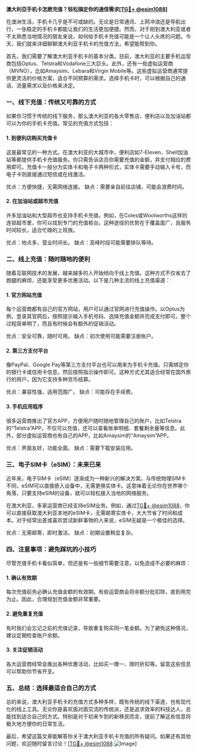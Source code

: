 **澳大利亞手机卡怎麽充值？轻松搞定你的通信需求[[TG💪+ @esim1088](https://t.me/s/esim1088)]**

在澳洲生活，手机卡几乎是不可或缺的。无论是日常通讯、上网冲浪还是导航出行，一张稳定的手机卡都能让我们的生活更加便捷。然而，对于刚到澳大利亚或者不太熟悉当地情况的朋友来说，如何给手机卡充值可能是一个让人头疼的问题。今天，我们就来详细聊聊澳大利亚手机卡的充值方法，希望能帮到你。

首先，我们需要了解澳大利亚手机卡的基本分类。目前，澳大利亚的主要手机运营商包括Optus、Telstra和Vodafone三大巨头。此外，还有一些虚拟运营商（MVNO），比如Amaysim、Lebara和Virgin Mobile等。这些虚拟运营商通常提供更灵活的价格方案，适合不同预算的需求。选择手机卡时，可以根据自己的通话、流量需求以及价格来决定。

### **一、线下充值：传统又可靠的方式**

如果你习惯于传统的线下服务，那么澳大利亚的各大零售店、便利店以及加油站都可以为你的手机卡充值。常见的充值方式包括：

#### **1. 到便利店购买充值卡**
这是最常见的一种方式。在澳大利亚的大城市中，便利店如7-Eleven、Shell加油站等都提供手机卡充值服务。你只需告诉店员你需要充值的金额，并支付相应的费用即可。充值卡一般分为实体卡和电子卡两种形式，实体卡需要手动输入卡号，而电子卡则直接通过短信或在线激活。

优点：方便快捷，无需网络连接。
缺点：需要亲自前往店铺，可能会浪费时间。

#### **2. 在加油站或超市充值**
许多加油站和大型超市也支持手机卡充值。例如，在Coles或Woolworths这样的连锁超市里，你可以找到专门的充值柜台。这种途径的优势在于覆盖面广，且服务时间较长，适合忙碌的上班族。

优点：地点多，营业时间长。
缺点：高峰时段可能需要排队等待。

### **二、线上充值：随时随地的便利**

随着互联网技术的发展，越来越多的人开始倾向于线上充值。这种方式不仅省去了跑腿的麻烦，还能享受更多优惠活动。以下是几种主流的线上充值渠道：

#### **1. 官方网站充值**
每个运营商都有自己的官方网站，用户可以通过官网进行充值操作。以Optus为例，登录其官网后，按照提示输入手机号码、选择充值金额并完成支付即可。整个过程简单明了，而且有时候会有额外的促销活动。

优点：安全可靠，随时可用。
缺点：初次使用可能需要注册账户。

#### **2. 第三方支付平台**
像PayPal、Google Pay等第三方支付平台也可以用来为手机卡充值。只需绑定你的银行卡或信用卡信息，然后按照指示操作即可。这种方式尤其适合经常在国外旅行的用户，因为它支持多种货币结算。

优点：兼容性强，适用范围广。
缺点：可能存在手续费。

#### **3. 手机应用程序**
很多运营商推出了官方APP，方便用户随时随地管理自己的账户。比如Telstra的“Telstra”APP，不仅可以充值，还可以查看账单明细、套餐剩余量等信息。此外，部分虚拟运营商也有自己的APP，比如Amaysim的“Amaysim”APP。

优点：界面友好，功能全面。
缺点：需要下载安装应用。

### **三、电子SIM卡（eSIM）：未来已来**

近年来，电子SIM卡（eSIM）逐渐成为一种新兴的解决方案。与传统物理SIM卡不同，eSIM可以直接嵌入设备中，无需更换实体卡。这意味着无论你在世界哪个角落，只要支持eSIM的设备，就可以轻松接入当地的网络服务。

在澳大利亚，多家运营商已经支持eSIM业务。例如，通过[TG💪+ @esim1088](https://t.me/s/esim1088)，你可以直接获取澳大利亚本地的eSIM卡，无需邮寄实体卡，大大节省了时间和成本。对于经常出差或喜欢尝试新鲜事物的人来说，eSIM无疑是一个极佳的选择。

优点：无需邮寄，即时激活。
缺点：初期设置稍显复杂。

### **四、注意事项：避免踩坑的小技巧**

尽管充值手机卡看似简单，但还是有一些细节需要注意，以免造成不必要的麻烦：

#### **1. 确认有效期**
每次充值前务必确认充值金额的有效期。有些运营商会将余额分批扣除，直到用完为止。因此，合理规划充值金额非常重要。

#### **2. 避免重复充值**
有时我们会忘记之前的充值记录，导致重复购买同一笔金额。为了避免这种情况，建议定期检查账户余额。

#### **3. 关注促销活动**
各大运营商经常会推出各种优惠活动，比如买一赠一、限时折扣等。留意这些信息可以帮助你节省开支。

### **五、总结：选择最适合自己的方式**

总的来说，澳大利亚手机卡的充值方式多种多样，既有传统的线下渠道，也有现代化的线上工具。无论你是喜欢面对面交流的传统派，还是追求效率的科技达人，总能找到适合自己的方式。特别是对于初来乍到的新移民而言，提前了解这些信息将极大地方便你的日常生活。

最后，希望这篇文章能解答你关于澳大利亚手机卡充值的所有疑问。如果还有其他问题，欢迎随时留言讨论！[[TG💪+ @esim1088](https://t.me/s/esim1088) ![Image](https://i.postimg.cc/4NQfJmqS/Snipaste-2025-05-13-00-14-12.png)]